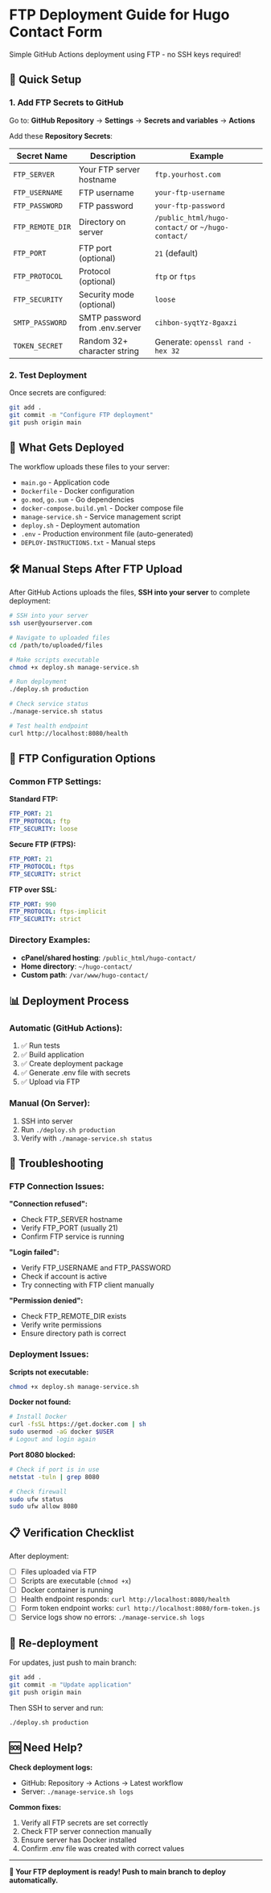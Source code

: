 # FTP Deployment Guide for Hugo Contact Form

Simple GitHub Actions deployment using FTP - no SSH keys required!

## 🚀 Quick Setup

### 1. Add FTP Secrets to GitHub

Go to: **GitHub Repository** → **Settings** → **Secrets and variables** → **Actions**

Add these **Repository Secrets**:

| Secret Name | Description | Example |
|-------------|-------------|---------|
| `FTP_SERVER` | Your FTP server hostname | `ftp.yourhost.com` |
| `FTP_USERNAME` | FTP username | `your-ftp-username` |
| `FTP_PASSWORD` | FTP password | `your-ftp-password` |
| `FTP_REMOTE_DIR` | Directory on server | `/public_html/hugo-contact/` or `~/hugo-contact/` |
| `FTP_PORT` | FTP port (optional) | `21` (default) |
| `FTP_PROTOCOL` | Protocol (optional) | `ftp` or `ftps` |
| `FTP_SECURITY` | Security mode (optional) | `loose` |
| `SMTP_PASSWORD` | SMTP password from .env.server | `cihbon-syqtYz-8gaxzi` |
| `TOKEN_SECRET` | Random 32+ character string | Generate: `openssl rand -hex 32` |

### 2. Test Deployment

Once secrets are configured:

```bash
git add .
git commit -m "Configure FTP deployment"
git push origin main
```

## 📁 What Gets Deployed

The workflow uploads these files to your server:
- `main.go` - Application code
- `Dockerfile` - Docker configuration  
- `go.mod`, `go.sum` - Go dependencies
- `docker-compose.build.yml` - Docker compose file
- `manage-service.sh` - Service management script
- `deploy.sh` - Deployment automation
- `.env` - Production environment file (auto-generated)
- `DEPLOY-INSTRUCTIONS.txt` - Manual steps

## 🛠️ Manual Steps After FTP Upload

After GitHub Actions uploads the files, **SSH into your server** to complete deployment:

```bash
# SSH into your server
ssh user@yourserver.com

# Navigate to uploaded files
cd /path/to/uploaded/files

# Make scripts executable
chmod +x deploy.sh manage-service.sh

# Run deployment
./deploy.sh production

# Check service status
./manage-service.sh status

# Test health endpoint
curl http://localhost:8080/health
```

## 🔧 FTP Configuration Options

### Common FTP Settings:

**Standard FTP:**
```yaml
FTP_PORT: 21
FTP_PROTOCOL: ftp
FTP_SECURITY: loose
```

**Secure FTP (FTPS):**
```yaml
FTP_PORT: 21
FTP_PROTOCOL: ftps
FTP_SECURITY: strict
```

**FTP over SSL:**
```yaml
FTP_PORT: 990
FTP_PROTOCOL: ftps-implicit
FTP_SECURITY: strict
```

### Directory Examples:

- **cPanel/shared hosting**: `/public_html/hugo-contact/`
- **Home directory**: `~/hugo-contact/`
- **Custom path**: `/var/www/hugo-contact/`

## 📊 Deployment Process

### Automatic (GitHub Actions):
1. ✅ Run tests
2. ✅ Build application  
3. ✅ Create deployment package
4. ✅ Generate .env file with secrets
5. ✅ Upload via FTP

### Manual (On Server):
1. SSH into server
2. Run `./deploy.sh production`
3. Verify with `./manage-service.sh status`

## 🚨 Troubleshooting

### FTP Connection Issues:

**"Connection refused":**
- Check FTP_SERVER hostname
- Verify FTP_PORT (usually 21)
- Confirm FTP service is running

**"Login failed":**
- Verify FTP_USERNAME and FTP_PASSWORD
- Check if account is active
- Try connecting with FTP client manually

**"Permission denied":**
- Check FTP_REMOTE_DIR exists
- Verify write permissions
- Ensure directory path is correct

### Deployment Issues:

**Scripts not executable:**
```bash
chmod +x deploy.sh manage-service.sh
```

**Docker not found:**
```bash
# Install Docker
curl -fsSL https://get.docker.com | sh
sudo usermod -aG docker $USER
# Logout and login again
```

**Port 8080 blocked:**
```bash
# Check if port is in use
netstat -tuln | grep 8080

# Check firewall
sudo ufw status
sudo ufw allow 8080
```

## 📋 Verification Checklist

After deployment:

- [ ] Files uploaded via FTP
- [ ] Scripts are executable (`chmod +x`)
- [ ] Docker container is running
- [ ] Health endpoint responds: `curl http://localhost:8080/health`
- [ ] Form token endpoint works: `curl http://localhost:8080/form-token.js`
- [ ] Service logs show no errors: `./manage-service.sh logs`

## 🔄 Re-deployment

For updates, just push to main branch:

```bash
git add .
git commit -m "Update application"
git push origin main
```

Then SSH to server and run:
```bash
./deploy.sh production
```

## 🆘 Need Help?

**Check deployment logs:**
- GitHub: Repository → Actions → Latest workflow
- Server: `./manage-service.sh logs`

**Common fixes:**
1. Verify all FTP secrets are set correctly
2. Check FTP server connection manually
3. Ensure server has Docker installed
4. Confirm .env file was created with correct values

---

**🎉 Your FTP deployment is ready! Push to main branch to deploy automatically.**